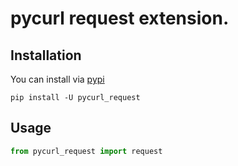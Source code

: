 # pycurl request extension.

## Installation

You can install via [pypi](https://pypi.org/project/pycurl_request/)

```console
pip install -U pycurl_request
```

## Usage

```python
from pycurl_request import request
```
